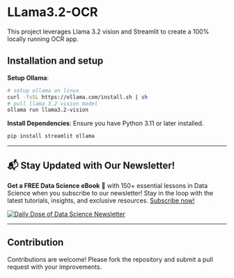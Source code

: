 
# LLama3.2-OCR

This project leverages Llama 3.2 vision and Streamlit to create a 100% locally running OCR app.

## Installation and setup

**Setup Ollama**:
   ```bash
   # setup ollama on linux 
   curl -fsSL https://ollama.com/install.sh | sh
   # pull llama 3.2 vision model
   ollama run llama3.2-vision 
   ```


**Install Dependencies**:
   Ensure you have Python 3.11 or later installed.
   ```bash
   pip install streamlit ollama
   ```

---

## 📬 Stay Updated with Our Newsletter!
**Get a FREE Data Science eBook** 📖 with 150+ essential lessons in Data Science when you subscribe to our newsletter! Stay in the loop with the latest tutorials, insights, and exclusive resources. [Subscribe now!](https://join.dailydoseofds.com)

[![Daily Dose of Data Science Newsletter](https://github.com/patchy631/ai-engineering/blob/main/resources/join_ddods.png)](https://join.dailydoseofds.com)

---

## Contribution

Contributions are welcome! Please fork the repository and submit a pull request with your improvements.
